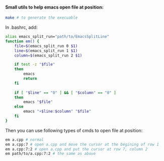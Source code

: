 #### Small utils to help emacs open file at position: 

```bash 
make # to generate the execuable 
```

In .bashrc, add: 
```bash
alias emacs_split_run="path/to/EmacsSplitLine"
function em() {
    file=$(emacs_split_run 0 $1)
    line=$(emacs_split_run 1 $1)
    column=$(emacs_split_run 2 $1)

    if test -z "$file"
    then
        emacs
        return 
    fi
    
    if [ "$line" == "0" ] && [ "$column" == "0" ]
    then
        emacs "$file"
    else
        emacs "+$line:$column" "$file"
    fi
}
```

Then you can use following types of cmds to open file at position:
```bash
em a.cpp # normal 
em a.cpp:7 # open a.cpp and move the cursor at the begining of row 1 
em a.cpp:7:2 # open a.cpp and put the cursor at row 7, column 2 
em path/to/a.cpp:7:2 # the same as above 
```
